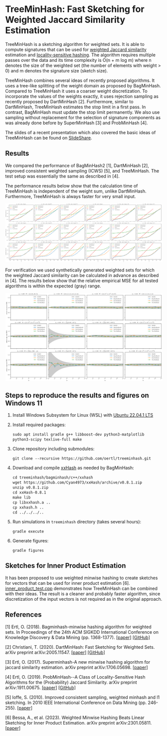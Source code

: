 # TreeMinHash: Fast Sketching for Weighted Jaccard Similarity Estimation

TreeMinHash is a sketching algorithm for weighted sets. It is able to compute signatures that can be used for [weighted Jaccard similarity](https://en.wikipedia.org/wiki/Jaccard_index#Weighted_Jaccard_similarity_and_distance) estimation and [locality-sensitive hashing](https://en.wikipedia.org/wiki/Locality-sensitive_hashing). The algorithm requires multiple passes over the data and its time complexity is O(n + m log m) where n denotes the size of the weighted set (the number of elements with weight > 0) and m denotes the signature size (sketch size). 

TreeMinHash combines several ideas of recently proposed algorithms. It uses a tree-like splitting of the weight domain as proposed by BagMinHash. Compared to TreeMinHash it uses a coarser weight discretization. To incorporate the values of the weights exactly, it uses rejection sampling as recently proposed by DartMinHash [2]. Furthermore, similar to DartMinHash, TreeMinHash estimates the stop limit in a first pass. In contrast, BagMinHash must update the stop limit permanently. We also use sampling without replacement for the selection of signature components as was already done before by SuperMinHash [3] and ProbMinHash [4].

The slides of a recent presentation which also covered the basic ideas of TreeMinHash can be found on [SlideShare](https://www.slideshare.net/OtmarErtl/speeding-up-minwise-hashing-for-weighted-sets-239311360).

## Results

We compared the performance of BagMinHash2 [1], DartMinHash [2], improved consistent weighted sampling (ICWS) [5], and TreeMinHash. The test setup was essentially the same as described in [4]. 


The performance results below show that the calculation time of TreeMinHash is independent of the weight sum, unlike DartMinHash. Furthermore, TreeMinHash is always faster for very small input.

![speed_charts.svg](paper/speed_charts.svg)

For verification we used synthetically generated weighted sets for which the weighted Jaccard similarity can be calculated in advance as described in [4]. The results below show that the relative empirical MSE for all tested algorithms is within the expected (gray) range.

![paper/error_charts.svg](paper/error_charts.svg)


## Steps to reproduce the results and figures on Windows 11
1. Install Windows Subsystem for Linux (WSL) with [Ubuntu 22.04.1 LTS](https://apps.microsoft.com/store/detail/ubuntu-22041-lts/9PN20MSR04DW)

2. Install required packages:
   ```
   sudo apt install gradle g++ libboost-dev python3-matplotlib python3-scipy texlive-full make
   ```
3. Clone repository including submodules:
   ```
   git clone --recursive https://github.com/oertl/treeminhash.git
   ```
4. Download and compile [xxHash](https://github.com/Cyan4973/xxHash) as needed by BagMinHash:
   ```
   cd treeminhash/bagminhash/c++/xxhash
   wget https://github.com/Cyan4973/xxHash/archive/v0.8.1.zip
   unzip v0.8.1.zip
   cd xxHash-0.8.1
   make lib
   cp libxxhash.a ..
   cp xxhash.h ..
   cd ../../../..
   ```
5. Run simulations in `treeminhash` directory (takes several hours):
   ```
   gradle execute
   ```
6. Generate figures:
   ```
   gradle figures
   ```

## Sketches for Inner Product Estimation
It has been proposed to use weighted minwise hashing to create sketches for vectors that can be used for inner product estimation [6]. [inner_product_test.cpp](inner_product_test.cpp) demonstrates how TreeMinHash can be combined with their ideas. The result is a cleaner and probably faster algorithm, since discretization of the input vectors is not required as in the original approach.

## References

[1] Ertl, O. (2018). Bagminhash-minwise hashing algorithm for weighted sets. In Proceedings of the 24th ACM SIGKDD International Conference on Knowledge Discovery & Data Mining (pp. 1368-1377). 
[[paper]](https://arxiv.org/abs/1802.03914) [[GitHub]](https://github.com/oertl/bagminhash)

[2] Christiani, T. (2020). DartMinHash: Fast Sketching for Weighted Sets. arXiv preprint arXiv:2005.11547. 
[[paper]](https://arxiv.org/abs/2005.11547) [[GitHub]](https://github.com/tobc/dartminhash)

[3] Ertl, O. (2017). Superminhash-A new minwise hashing algorithm for jaccard similarity estimation. arXiv preprint arXiv:1706.05698. [[paper]](https://arxiv.org/abs/1706.05698)

[4] Ertl, O. (2019). ProbMinHash--A Class of Locality-Sensitive Hash Algorithms for the (Probability) Jaccard Similarity. arXiv preprint arXiv:1911.00675. [[paper]](https://arxiv.org/abs/1911.00675) [[GitHub]](https://github.com/oertl/probminhash) 

[5] Ioffe, S. (2010). Improved consistent sampling, weighted minhash and l1 sketching. In 2010 IEEE International Conference on Data Mining (pp. 246-255). [[paper]](https://research.google/pubs/pub36928.pdf)

[6] Bessa, A., et al. (2023). Weighted Minwise Hashing Beats Linear Sketching for Inner Product Estimation. arXiv preprint arXiv:2301.05811. [[paper]](https://arxiv.org/abs/2301.05811)